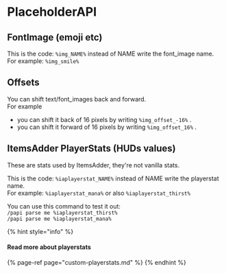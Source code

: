 # PlaceholderAPI

## FontImage \(emoji etc\)

This is the code: `%img_NAME%` instead of NAME write the font\_image name.  
For example: `%img_smile%`

## Offsets

You can shift text/font\_images back and forward.  
For example 

* you can shift it back of 16 pixels by writing `%img_offset_-16%` .
* you can shift it forward of 16 pixels by writing `%img_offset_16%` .

## ItemsAdder PlayerStats \(HUDs values\)

These are stats used by ItemsAdder, they're not vanilla stats.

This is the code: `%iaplayerstat_NAME%` instead of NAME write the playerstat name.  
For example: `%iaplayerstat_mana%` or also `%iaplayerstat_thirst%`

You can use this command to test it out:  
`/papi parse me %iaplayerstat_thirst%`  
`/papi parse me %iaplayerstat_mana%`

{% hint style="info" %}
#### Read more about playerstats

{% page-ref page="custom-playerstats.md" %}
{% endhint %}



